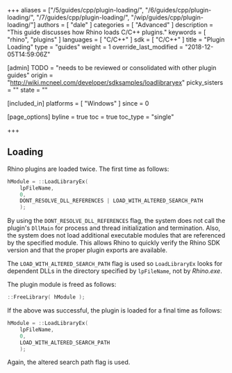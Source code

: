 +++
aliases = ["/5/guides/cpp/plugin-loading/", "/6/guides/cpp/plugin-loading/", "/7/guides/cpp/plugin-loading/", "/wip/guides/cpp/plugin-loading/"]
authors = [ "dale" ]
categories = [ "Advanced" ]
description = "This guide discusses how Rhino loads C/C++ plugins."
keywords = [ "rhino", "plugins" ]
languages = [ "C/C++" ]
sdk = [ "C/C++" ]
title = "Plugin Loading"
type = "guides"
weight = 1
override_last_modified = "2018-12-05T14:59:06Z"

[admin]
TODO = "needs to be reviewed or consolidated with other plugin guides"
origin = "http://wiki.mcneel.com/developer/sdksamples/loadlibraryex"
picky_sisters = ""
state = ""

[included_in]
platforms = [ "Windows" ]
since = 0

[page_options]
byline = true
toc = true
toc_type = "single"

+++

 
## Loading

Rhino plugins are loaded twice.  The first time as follows:

```cpp
hModule = ::LoadLibraryEx(
    lpFileName,
    0,
    DONT_RESOLVE_DLL_REFERENCES | LOAD_WITH_ALTERED_SEARCH_PATH
    );
```

By using the `DONT_RESOLVE_DLL_REFERENCES` flag, the system does not call the plugin's `DllMain` for process and thread initialization and termination.  Also, the system does not load additional executable modules that are referenced by the specified module.  This allows Rhino to quickly verify the Rhino SDK version and that the proper plugin exports are available.

The `LOAD_WITH_ALTERED_SEARCH_PATH` flag is used so `LoadLibraryEx` looks for dependent DLLs in the directory specified by `lpFileName`, not by *Rhino.exe*.

The plugin module is freed as follows:

```cpp
::FreeLibrary( hModule );
```

If the above was successful, the plugin is loaded for a final time as follows:

```cpp
hModule = ::LoadLibraryEx(
    lpFileName,
    0,
    LOAD_WITH_ALTERED_SEARCH_PATH
    );
```

Again, the altered search path flag is used.
